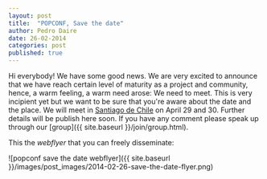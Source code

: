 ```yaml
---
layout: post
title:  "POPCONF, Save the date"
author: Pedro Daire
date: 26-02-2014
categories: post
published: true
---
```


Hi everybody!
We have some good news. We are very excited to announce that we have reach certain level of maturity as a project and community, hence, a warm feeling, a warm need arose: We need to meet.
This is very incipient yet but we want to be sure that you're aware about the date and the place. We will meet in [Santiago de Chile](http://en.wikipedia.org/wiki/Santiago) on April 29 and 30.
Further details will be publish here soon.
If you have any comment please speak up through our [group]({{ site.baseurl }}/join/group.html).

This the _webflyer_ that you can freely disseminate:

![popconf save the date webflyer]({{ site.baseurl }}/images/post_images/2014-02-26-save-the-date-flyer.png)


